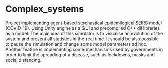 # Complex_systems

Project implementing agent-based stochastical epidemilogical SEIRS model (COVID-19). Using Unity engine as a GUI and precompiled C++ dll libraries as a model.
The main idea of this simulator is to visualise an evolution of the system and present all statistics in the real time. It should be also possible to pause the simulation and change some model parameters ad hoc.
Another feature is implementing some mechanisms used by governments in order to limit the spreading of a disease, such as lockdowns, masks and social distancing.
